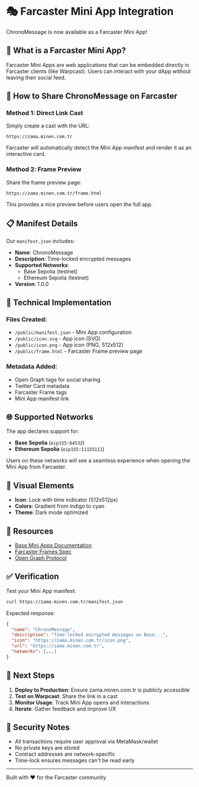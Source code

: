 # 🎭 Farcaster Mini App Integration

ChronoMessage is now available as a Farcaster Mini App!

## 📱 What is a Farcaster Mini App?

Farcaster Mini Apps are web applications that can be embedded directly in Farcaster clients (like Warpcast). Users can interact with your dApp without leaving their social feed.

## 🚀 How to Share ChronoMessage on Farcaster

### Method 1: Direct Link Cast
Simply create a cast with the URL:
```
https://zama.minen.com.tr
```

Farcaster will automatically detect the Mini App manifest and render it as an interactive card.

### Method 2: Frame Preview
Share the frame preview page:
```
https://zama.minen.com.tr/frame.html
```

This provides a nice preview before users open the full app.

## 📋 Manifest Details

Our `manifest.json` includes:
- **Name**: ChronoMessage
- **Description**: Time-locked encrypted messages
- **Supported Networks**: 
  - Base Sepolia (testnet)
  - Ethereum Sepolia (testnet)
- **Version**: 1.0.0

## 🔧 Technical Implementation

### Files Created:
- `/public/manifest.json` - Mini App configuration
- `/public/icon.svg` - App icon (SVG)
- `/public/icon.png` - App icon (PNG, 512x512)
- `/public/frame.html` - Farcaster Frame preview page

### Metadata Added:
- Open Graph tags for social sharing
- Twitter Card metadata
- Farcaster Frame tags
- Mini App manifest link

## 🌐 Supported Networks

The app declares support for:
- **Base Sepolia** (`eip155:84532`)
- **Ethereum Sepolia** (`eip155:11155111`)

Users on these networks will see a seamless experience when opening the Mini App from Farcaster.

## 🎨 Visual Elements

- **Icon**: Lock with time indicator (512x512px)
- **Colors**: Gradient from indigo to cyan
- **Theme**: Dark mode optimized

## 📖 Resources

- [Base Mini Apps Documentation](https://docs.base.org/mini-apps/)
- [Farcaster Frames Spec](https://docs.farcaster.xyz/reference/frames/spec)
- [Open Graph Protocol](https://ogp.me/)

## ✅ Verification

Test your Mini App manifest:
```bash
curl https://zama.minen.com.tr/manifest.json
```

Expected response:
```json
{
  "name": "ChronoMessage",
  "description": "Time-locked encrypted messages on Base...",
  "icon": "https://zama.minen.com.tr/icon.png",
  "url": "https://zama.minen.com.tr",
  "networks": [...]
}
```

## 🎯 Next Steps

1. **Deploy to Production**: Ensure zama.minen.com.tr is publicly accessible
2. **Test on Warpcast**: Share the link in a cast
3. **Monitor Usage**: Track Mini App opens and interactions
4. **Iterate**: Gather feedback and improve UX

## 🔐 Security Notes

- All transactions require user approval via MetaMask/wallet
- No private keys are stored
- Contract addresses are network-specific
- Time-lock ensures messages can't be read early

---

Built with ❤️ for the Farcaster community
